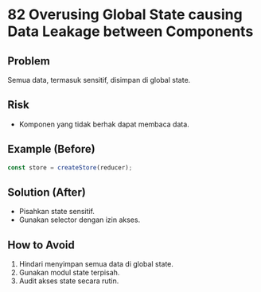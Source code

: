 # 82 Overusing Global State causing Data Leakage between Components

## Problem
Semua data, termasuk sensitif, disimpan di global state.

## Risk
- Komponen yang tidak berhak dapat membaca data.

## Example (Before)
```javascript
const store = createStore(reducer);
```

## Solution (After)
- Pisahkan state sensitif.
- Gunakan selector dengan izin akses.

## How to Avoid
1. Hindari menyimpan semua data di global state.
2. Gunakan modul state terpisah.
3. Audit akses state secara rutin.
